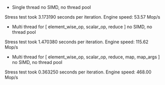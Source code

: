 - Single thread no SIMD, no thread pool

Stress test took 3.173190 seconds per iteration.
Engine speed: 53.57 Mop/s


- Multi thread for [ element_wise_op, scalar_op, reduce ] no SIMD, no thread pool

Stress test took 1.470380 seconds per iteration.
Engine speed: 115.62 Mop/s


- Multi thread for [ element_wise_op, scalar_op, reduce, map, map_args ] no SIMD, no thread pool

Stress test took 0.363250 seconds per iteration.
Engine speed: 468.00 Mop/s